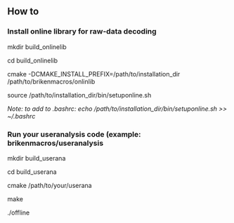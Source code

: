 ## How to

### Install online library for raw-data decoding

mkdir build_onlinelib

cd build_onlinelib

cmake -DCMAKE_INSTALL_PREFIX=/path/to/installation_dir /path/to/brikenmacros/onlinlib

source /path/to/installation_dir/bin/setuponline.sh

*Note: to add to .bashrc: echo /path/to/installation_dir/bin/setuponline.sh >> ~/.bashrc*

###  Run your useranalysis code (example: brikenmacros/useranalysis

mkdir build_userana

cd build_userana

cmake /path/to/your/userana

make

./offline
